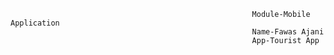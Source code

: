                                                           Module-Mobile Application
                                                          Name-Fawas Ajani
                                                          App-Tourist App
